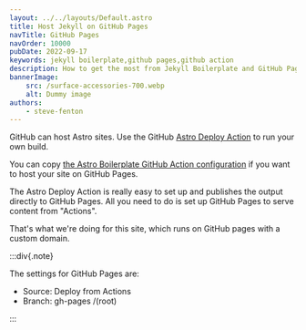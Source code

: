 ```yaml
---
layout: ../../layouts/Default.astro
title: Host Jekyll on GitHub Pages
navTitle: GitHub Pages
navOrder: 10000
pubDate: 2022-09-17
keywords: jekyll boilerplate,github pages,github action
description: How to get the most from Jekyll Boilerplate and GitHub Pages.
bannerImage:
    src: /surface-accessories-700.webp
    alt: Dummy image
authors:
    - steve-fenton
---
```


GitHub can host Astro sites. Use the GitHub [Astro Deploy Action](https://github.com/withastro/action) to run your own build.

You can copy [the Astro Boilerplate GitHub Action configuration](https://github.com/Steve-Fenton/astro-boilerplate/tree/main/.github/workflows) if you want to host your site on GitHub Pages.

The Astro Deploy Action is really easy to set up and publishes the output directly to GitHub Pages. All you need to do is set up GitHub Pages to serve content from "Actions".

That's what we're doing for this site, which runs on GitHub pages with a custom domain.

:::div{.note}

The settings for GitHub Pages are:

- Source: Deploy from Actions
- Branch: gh-pages /(root)

:::